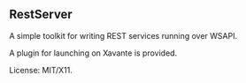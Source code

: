 RestServer
----------

A simple toolkit for writing REST services running over WSAPI.

A plugin for launching on Xavante is provided.

License: MIT/X11.

